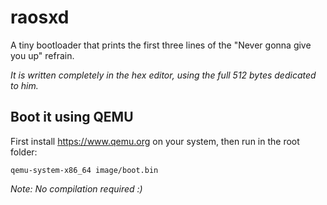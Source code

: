 # raosxd
A tiny bootloader that prints the first three lines of the "Never gonna give you up" refrain.

*It is written completely in the hex editor, using the full 512 bytes dedicated to him.*

## Boot it using QEMU
First install https://www.qemu.org on your system, then run in the root folder:

`qemu-system-x86_64 image/boot.bin`

*Note: No compilation required :)*
